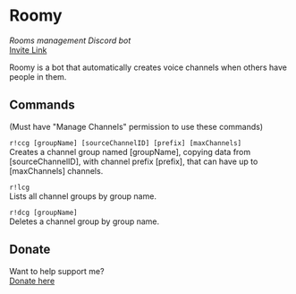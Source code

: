 # Roomy
*Rooms management Discord bot*  
[Invite Link](https://discordapp.com/oauth2/authorize?client_id=584129760242696193&permissions=67600&scope=bot)

Roomy is a bot that automatically creates voice channels when others have people in them.

## Commands  
(Must have "Manage Channels" permission to use these commands)

`r!ccg [groupName] [sourceChannelID] [prefix] [maxChannels]`  
Creates a channel group named [groupName], copying data from [sourceChannelID], with channel prefix [prefix], that can have up to [maxChannels] channels.

`r!lcg`  
Lists all channel groups by group name.

`r!dcg [groupName]`  
Deletes a channel group by group name.

## Donate
Want to help support me?  
[Donate here](https://paypal.me/perilstar)